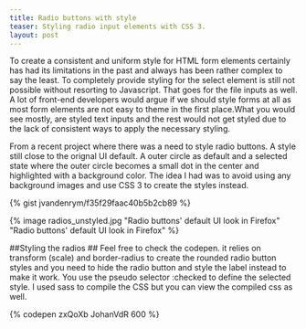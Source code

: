 ```yaml
---
title: Radio buttons with style
teaser: Styling radio input elements with CSS 3. 
layout: post
---
```


To create a consistent and uniform style for HTML form elements certainly has had its limitations in the past and always has been rather complex to say the least.
To completely provide styling for the select element is still not possible without resorting to Javascript. That goes for the file inputs as well. A lot of front-end developers would argue if we should style forms at all as most form elements are not easy to theme in the first place.What you would see mostly, are styled text inputs and the rest would not get styled due to the lack of consistent ways to apply the necessary styling.

From a recent project where there was a need to style radio buttons. A style still close to the orignal UI default. A outer circle as default and a selected state where the outer circle becomes a small dot in the center and highlighted with a background color. The idea I had was to avoid using any background images and use CSS 3 to create the styles instead.


{% gist jvandenrym/f35f29faac40b5b2cb89 %}

{% image radios_unstyled.jpg "Radio buttons' default UI look in Firefox" "Radio buttons' default UI look in Firefox" %}

##Styling the radios ##
Feel free to check the codepen. it relies on transform (scale) and border-radius to create the rounded radio button styles and you need to hide the radio button and style the label instead to make it work. You use the pseudo selector :checked to define the selected style.
I used sass to compile the CSS but you can view the compiled css as well.


 {% codepen zxQoXb JohanVdR 600 %}
